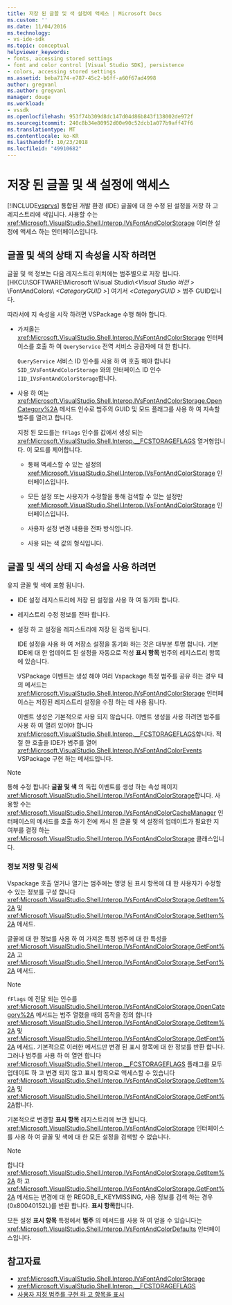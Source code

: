 ```yaml
---
title: 저장 된 글꼴 및 색 설정에 액세스 | Microsoft Docs
ms.custom: ''
ms.date: 11/04/2016
ms.technology:
- vs-ide-sdk
ms.topic: conceptual
helpviewer_keywords:
- fonts, accessing stored settings
- font and color control [Visual Studio SDK], persistence
- colors, accessing stored settings
ms.assetid: beba7174-e787-45c2-b6ff-a60f67ad4998
author: gregvanl
ms.author: gregvanl
manager: douge
ms.workload:
- vssdk
ms.openlocfilehash: 953f74b309d8dc147d04d86b843f138002de972f
ms.sourcegitcommit: 240c8b34e80952d00e90c52dcb1a077b9aff47f6
ms.translationtype: MT
ms.contentlocale: ko-KR
ms.lasthandoff: 10/23/2018
ms.locfileid: "49910682"
---
```

# <a name="access-stored-font-and-color-settings"></a>저장 된 글꼴 및 색 설정에 액세스
[!INCLUDE[vsprvs](../code-quality/includes/vsprvs_md.md)] 통합된 개발 환경 (IDE) 글꼴에 대 한 수정 된 설정을 저장 하 고 레지스트리에 색입니다. 사용할 수는 <xref:Microsoft.VisualStudio.Shell.Interop.IVsFontAndColorStorage> 이러한 설정에 액세스 하는 인터페이스입니다.

## <a name="to-initiate-state-persistence-of-fonts-and-colors"></a>글꼴 및 색의 상태 지 속성을 시작 하려면
 글꼴 및 색 정보는 다음 레지스트리 위치에는 범주별으로 저장 됩니다. [HKCU\SOFTWARE\Microsoft \Visual Studio\\*\<Visual Studio 버전 >* \FontAndColors\\  *\<CategoryGUID >*] 여기서  *\<CategoryGUID >* 범주 GUID입니다.

 따라서에 지 속성을 시작 하려면 VSPackage 수행 해야 합니다.

-   가져올는 <xref:Microsoft.VisualStudio.Shell.Interop.IVsFontAndColorStorage> 인터페이스를 호출 하 여 `QueryService` 전역 서비스 공급자에 대 한 합니다.

     `QueryService` 서비스 ID 인수를 사용 하 여 호출 해야 합니다 `SID_SVsFontAndColorStorage` 와의 인터페이스 ID 인수 `IID_IVsFontAndColorStorage`합니다.

-   사용 하 여는 <xref:Microsoft.VisualStudio.Shell.Interop.IVsFontAndColorStorage.OpenCategory%2A> 메서드 인수로 범주의 GUID 및 모드 플래그를 사용 하 여 지속할 범주를 열려고 합니다.

     지정 된 모드를는 `fFlags` 인수를 값에서 생성 되는 <xref:Microsoft.VisualStudio.Shell.Interop.__FCSTORAGEFLAGS> 열거형입니다. 이 모드를 제어합니다.

    -   통해 액세스할 수 있는 설정의 <xref:Microsoft.VisualStudio.Shell.Interop.IVsFontAndColorStorage> 인터페이스입니다.

    -   모든 설정 또는 사용자가 수정할을 통해 검색할 수 있는 설정만 <xref:Microsoft.VisualStudio.Shell.Interop.IVsFontAndColorStorage> 인터페이스입니다.

    -   사용자 설정 변경 내용을 전파 방식입니다.

    -   사용 되는 색 값의 형식입니다.

## <a name="to-use-state-persistence-of-fonts-and-colors"></a>글꼴 및 색의 상태 지 속성을 사용 하려면
 유지 글꼴 및 색에 포함 됩니다.

- IDE 설정 레지스트리에 저장 된 설정을 사용 하 여 동기화 합니다.

- 레지스트리 수정 정보를 전파 합니다.

- 설정 하 고 설정을 레지스트리에 저장 된 검색 됩니다.

  IDE 설정을 사용 하 여 저장소 설정을 동기화 하는 것은 대부분 투명 합니다. 기본 IDE에 대 한 업데이트 된 설정을 자동으로 작성 **표시 항목** 범주의 레지스트리 항목에 있습니다.

  VSPackage 이벤트는 생성 해야 여러 Vspackage 특정 범주를 공유 하는 경우 때의 메서드는 <xref:Microsoft.VisualStudio.Shell.Interop.IVsFontAndColorStorage> 인터페이스는 저장된 레지스트리 설정을 수정 하는 데 사용 됩니다.

  이벤트 생성은 기본적으로 사용 되지 않습니다. 이벤트 생성을 사용 하려면 범주를 사용 하 여 열려 있어야 합니다 <xref:Microsoft.VisualStudio.Shell.Interop.__FCSTORAGEFLAGS>합니다. 적절 한 호출을 IDE가 범주를 열어 <xref:Microsoft.VisualStudio.Shell.Interop.IVsFontAndColorEvents> VSPackage 구현 하는 메서드입니다.

> [!NOTE]
>  통해 수정 합니다 **글꼴 및 색** 의 독립 이벤트를 생성 하는 속성 페이지 <xref:Microsoft.VisualStudio.Shell.Interop.IVsFontAndColorStorage>합니다. 사용할 수는 <xref:Microsoft.VisualStudio.Shell.Interop.IVsFontAndColorCacheManager> 인터페이스의 메서드를 호출 하기 전에 캐시 된 글꼴 및 색 설정의 업데이트가 필요한 지 여부를 결정 하는 <xref:Microsoft.VisualStudio.Shell.Interop.IVsFontAndColorStorage> 클래스입니다.

### <a name="store-and-retrieve-information"></a>정보 저장 및 검색
 Vspackage 호출 얻거나 열기는 범주에는 명명 된 표시 항목에 대 한 사용자가 수정할 수 있는 정보를 구성 합니다 <xref:Microsoft.VisualStudio.Shell.Interop.IVsFontAndColorStorage.GetItem%2A> 및 <xref:Microsoft.VisualStudio.Shell.Interop.IVsFontAndColorStorage.SetItem%2A> 메서드.

 글꼴에 대 한 정보를 사용 하 여 가져온 특정 범주에 대 한 특성을 <xref:Microsoft.VisualStudio.Shell.Interop.IVsFontAndColorStorage.GetFont%2A> 고 <xref:Microsoft.VisualStudio.Shell.Interop.IVsFontAndColorStorage.SetFont%2A> 메서드.

> [!NOTE]
>  `fFlags` 에 전달 되는 인수를 <xref:Microsoft.VisualStudio.Shell.Interop.IVsFontAndColorStorage.OpenCategory%2A> 메서드는 범주 열렸을 때의 동작을 정의 합니다 <xref:Microsoft.VisualStudio.Shell.Interop.IVsFontAndColorStorage.GetItem%2A> 및 <xref:Microsoft.VisualStudio.Shell.Interop.IVsFontAndColorStorage.GetFont%2A> 메서드. 기본적으로 이러한 메서드만 변경 된 표시 항목에 대 한 정보를 반환 합니다. 그러나 범주를 사용 하 여 열면 합니다 <xref:Microsoft.VisualStudio.Shell.Interop.__FCSTORAGEFLAGS> 플래그를 모두 업데이트 하 고 변경 되지 않고 표시 항목으로 액세스할 수 있습니다 <xref:Microsoft.VisualStudio.Shell.Interop.IVsFontAndColorStorage.GetItem%2A> 및 <xref:Microsoft.VisualStudio.Shell.Interop.IVsFontAndColorStorage.GetFont%2A>합니다.

 기본적으로 변경할 **표시 항목** 레지스트리에 보관 됩니다. <xref:Microsoft.VisualStudio.Shell.Interop.IVsFontAndColorStorage> 인터페이스를 사용 하 여 글꼴 및 색에 대 한 모든 설정을 검색할 수 없습니다.

> [!NOTE]
>  합니다 <xref:Microsoft.VisualStudio.Shell.Interop.IVsFontAndColorStorage.GetItem%2A> 하 고 <xref:Microsoft.VisualStudio.Shell.Interop.IVsFontAndColorStorage.GetFont%2A> 메서드는 변경에 대 한 REGDB_E_KEYMISSING, 사용 정보를 검색 하는 경우 (0x80040152L)를 반환 합니다. **표시 항목**합니다.

 모든 설정 **표시 항목** 특정에서 **범주** 의 메서드를 사용 하 여 얻을 수 있습니다는 <xref:Microsoft.VisualStudio.Shell.Interop.IVsFontAndColorDefaults> 인터페이스입니다.

## <a name="see-also"></a>참고자료

- <xref:Microsoft.VisualStudio.Shell.Interop.IVsFontAndColorStorage>
- <xref:Microsoft.VisualStudio.Shell.Interop.__FCSTORAGEFLAGS>
- [사용자 지정 범주를 구현 하 고 항목을 표시](../extensibility/implementing-custom-categories-and-display-items.md)